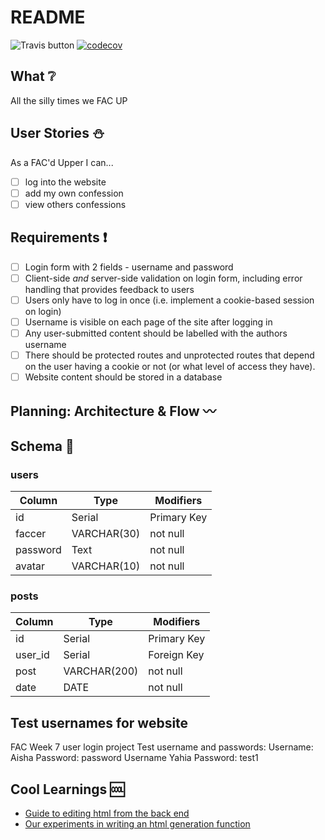 # README
![Travis button](https://travis-ci.org/rachaelcodes/week7-ARMY.svg?branch=master) [![codecov](https://codecov.io/gh/rachaelcodes/fac-7-nation-army/branch/master/graph/badge.svg)](https://codecov.io/gh/rachaelcodes/fac-7-nation-army)

## What :grey_question: 
All the silly times we FAC UP

## User Stories :snowman: 
As a FAC'd Upper I can...
- [ ] log into the website
- [ ] add my own confession
- [ ] view others confessions

## Requirements :heavy_exclamation_mark: 
+ [ ] Login form with 2 fields - username and password
+ [ ] Client-side _and_ server-side validation on login form, including error handling that provides feedback to users
+ [ ] Users only have to log in once (i.e. implement a cookie-based session on login)
+ [ ] Username is visible on each page of the site after logging in
+ [ ] Any user-submitted content should be labelled with the authors username
+ [ ] There should be protected routes and unprotected routes that depend on the user having a cookie or not (or what level of access they have).
+ [ ] Website content should be stored in a database

## Planning: Architecture & Flow :wavy_dash: 

## Schema :1234: 

### users


| Column | Type | Modifiers | 
| -------- | -------- | -------- |
| id    | Serial     | Primary Key    | 
| faccer     | VARCHAR(30) | not null    |
| password     | Text     | not null   | 
| avatar     | VARCHAR(10)     | not null    | 

### posts


| Column | Type | Modifiers | 
| -------- | -------- |-------- | 
| id    | Serial     | Primary Key     | 
| user_id     | Serial    | Foreign Key    | 
| post    | VARCHAR(200)     | not null    | 
| date     | DATE    | not null   | 

## Test usernames for website
FAC Week 7 user login project
Test username and passwords:
Username: Aisha   Password: password
Username Yahia    Password: test1

## Cool Learnings :cool: 
* [Guide to editing html from the back end](https://stackoverflow.com/questions/14177087/replace-a-string-in-a-file-with-nodejs)
* [Our experiments in writing an html generation function](https://repl.it/KEfM/5)
